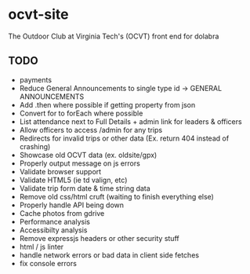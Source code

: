 # ocvt-site

The Outdoor Club at Virginia Tech's (OCVT) front end for dolabra


## TODO

* payments
* Reduce General Announcements to single type id -> GENERAL ANNOUNCEMENTS
* Add .then where possible if getting property from json
* Convert for to forEach where possible
* List attendance next to Full Details + admin link for leaders & officers
* Allow officers to access /admin for any trips
* Redirects for invalid trips or other data (Ex. return 404 instead of crashing)
* Showcase old OCVT data (ex. oldsite/gpx)
* Properly output message on js errors
* Validate browser support
* Validate HTML5 (ie td valign, etc)
* Validate trip form date & time string data
* Remove old css/html cruft (waiting to finish everything else)
* Properly handle API being down
* Cache photos from gdrive
* Performance analysis
* Accessibilty analysis
* Remove expressjs headers or other security stuff
* html / js linter
* handle network errors or bad data in client side fetches
* fix console errors
